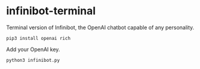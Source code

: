 # infinibot-terminal

Terminal version of Infinibot, the OpenAI chatbot capable of any personality.

```
pip3 install openai rich
```
Add your OpenAI key.

```
python3 infinibot.py
```
